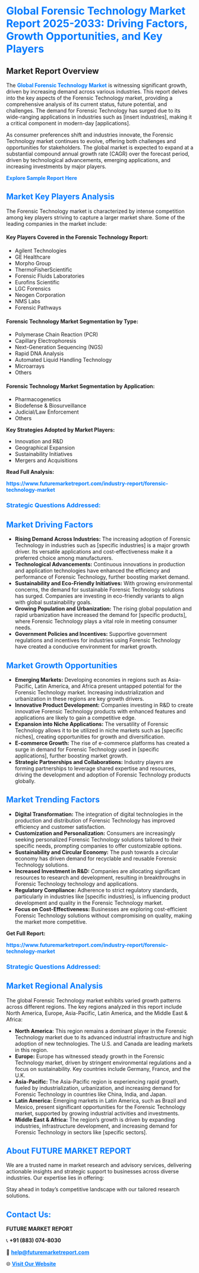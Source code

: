 <h1 style="color: #007BFF;">Global Forensic Technology Market Report 2025-2033: Driving Factors, Growth Opportunities, and Key Players</h1>

<section id="overview">
<h2>Market Report Overview</h2>
<p>The <a href="https://www.futuremarketreport.com/industry-report/forensic-technology-market" style="color: #007BFF; text-decoration: none;"><strong>Global Forensic Technology Market</strong></a> is witnessing significant growth, driven by increasing demand across various industries. This report delves into the key aspects of the Forensic Technology market, providing a comprehensive analysis of its current status, future potential, and challenges. The demand for Forensic Technology has surged due to its wide-ranging applications in industries such as [insert industries], making it a critical component in modern-day [applications].</p>
<p>As consumer preferences shift and industries innovate, the Forensic Technology market continues to evolve, offering both challenges and opportunities for stakeholders. The global market is expected to expand at a substantial compound annual growth rate (CAGR) over the forecast period, driven by technological advancements, emerging applications, and increasing investments by major players.</p>
</section>

<section id="overview">
<p><a href="https://www.futuremarketreport.com/request-sample/reportId=45667" style="color: #007BFF; text-decoration: none;"><strong>Explore Sample Report Here</strong></a></p>
</section>

<section id="key-players">
<h2 style="color: #007BFF;">Market Key Players Analysis</h2>
<p>The Forensic Technology market is characterized by intense competition among key players striving to capture a larger market share. Some of the leading companies in the market include:</p>
<h4>Key Players Covered in the Forensic Technology Report:</h4>
<ul><li>Agilent Technologies</li><li>GE Healthcare</li><li>Morpho Group</li><li>ThermoFisherScientific</li><li>Forensic Fluids Laboratories</li><li>Eurofins Scientific</li><li>LGC Forensics</li><li>Neogen Corporation</li><li>NMS Labs</li><li>Forensic Pathways</li></ul>
<h4>Forensic Technology Market Segmentation by Type:</h4>
<ul><li>Polymerase Chain Reaction (PCR)</li><li>Capillary Electrophoresis</li><li>Next-Generation Sequencing (NGS)</li><li>Rapid DNA Analysis</li><li>Automated Liquid Handling Technology</li><li>Microarrays</li><li>Others</li></ul>

<h4>Forensic Technology Market Segmentation by Application:</h4>
<ul><li>Pharmacogenetics</li><li>Biodefense &amp; Biosurveillance</li><li>Judicial/Law Enforcement</li><li>Others</li></ul>
<p><strong>Key Strategies Adopted by Market Players:</strong></p>
<ul>
<li>Innovation and R&D</li>
<li>Geographical Expansion</li>
<li>Sustainability Initiatives</li>
<li>Mergers and Acquisitions</li>
</ul>
</section>

<section>
<p><strong>Read Full Analysis: </strong></p><a href="https://www.futuremarketreport.com/industry-report/forensic-technology-market" style="color: #007BFF; text-decoration: none;"><strong>https://www.futuremarketreport.com/industry-report/forensic-technology-market</strong></a>
<h3 style="color: #007BFF;">Strategic Questions Addressed:</h3>
</section>

<section id="driving-factors">
<h2 style="color: #007BFF;">Market Driving Factors</h2>
<ul>
<li><strong>Rising Demand Across Industries:</strong> The increasing adoption of Forensic Technology in industries such as [specific industries] is a major growth driver. Its versatile applications and cost-effectiveness make it a preferred choice among manufacturers.</li>
<li><strong>Technological Advancements:</strong> Continuous innovations in production and application technologies have enhanced the efficiency and performance of Forensic Technology, further boosting market demand.</li>
<li><strong>Sustainability and Eco-Friendly Initiatives:</strong> With growing environmental concerns, the demand for sustainable Forensic Technology solutions has surged. Companies are investing in eco-friendly variants to align with global sustainability goals.</li>
<li><strong>Growing Population and Urbanization:</strong> The rising global population and rapid urbanization have increased the demand for [specific products], where Forensic Technology plays a vital role in meeting consumer needs.</li>
<li><strong>Government Policies and Incentives:</strong> Supportive government regulations and incentives for industries using Forensic Technology have created a conducive environment for market growth.</li>
</ul>
</section>

<section id="growth-opportunities">
<h2 style="color: #007BFF;">Market Growth Opportunities</h2>
<ul>
<li><strong>Emerging Markets:</strong> Developing economies in regions such as Asia-Pacific, Latin America, and Africa present untapped potential for the Forensic Technology market. Increasing industrialization and urbanization in these regions are key growth drivers.</li>
<li><strong>Innovative Product Development:</strong> Companies investing in R&D to create innovative Forensic Technology products with enhanced features and applications are likely to gain a competitive edge.</li>
<li><strong>Expansion into Niche Applications:</strong> The versatility of Forensic Technology allows it to be utilized in niche markets such as [specific niches], creating opportunities for growth and diversification.</li>
<li><strong>E-commerce Growth:</strong> The rise of e-commerce platforms has created a surge in demand for Forensic Technology used in [specific applications], further boosting market growth.</li>
<li><strong>Strategic Partnerships and Collaborations:</strong> Industry players are forming partnerships to leverage shared expertise and resources, driving the development and adoption of Forensic Technology products globally.</li>
</ul>
</section>

<section id="trending-factors">
<h2 style="color: #007BFF;">Market Trending Factors</h2>
<ul>
<li><strong>Digital Transformation:</strong> The integration of digital technologies in the production and distribution of Forensic Technology has improved efficiency and customer satisfaction.</li>
<li><strong>Customization and Personalization:</strong> Consumers are increasingly seeking personalized Forensic Technology solutions tailored to their specific needs, prompting companies to offer customizable options.</li>
<li><strong>Sustainability and Circular Economy:</strong> The push towards a circular economy has driven demand for recyclable and reusable Forensic Technology solutions.</li>
<li><strong>Increased Investment in R&D:</strong> Companies are allocating significant resources to research and development, resulting in breakthroughs in Forensic Technology technology and applications.</li>
<li><strong>Regulatory Compliance:</strong> Adherence to strict regulatory standards, particularly in industries like [specific industries], is influencing product development and quality in the Forensic Technology market.</li>
<li><strong>Focus on Cost-Effectiveness:</strong> Businesses are exploring cost-efficient Forensic Technology solutions without compromising on quality, making the market more competitive.</li>
</ul>
</section>

<section>
<p><strong>Get Full Report: </strong></p><a href="https://www.futuremarketreport.com/industry-report/forensic-technology-market" style="color: #007BFF; text-decoration: none;"><strong>https://www.futuremarketreport.com/industry-report/forensic-technology-market</strong></a>
<h3 style="color: #007BFF;">Strategic Questions Addressed:</h3>
</section>


<section id="regional-analysis">
<h2 style="color: #007BFF;">Market Regional Analysis</h2>
<p>The global Forensic Technology market exhibits varied growth patterns across different regions. The key regions analyzed in this report include North America, Europe, Asia-Pacific, Latin America, and the Middle East & Africa:</p>
<ul>
<li><strong>North America:</strong> This region remains a dominant player in the Forensic Technology market due to its advanced industrial infrastructure and high adoption of new technologies. The U.S. and Canada are leading markets in this region.</li>
<li><strong>Europe:</strong> Europe has witnessed steady growth in the Forensic Technology market, driven by stringent environmental regulations and a focus on sustainability. Key countries include Germany, France, and the U.K.</li>
<li><strong>Asia-Pacific:</strong> The Asia-Pacific region is experiencing rapid growth, fueled by industrialization, urbanization, and increasing demand for Forensic Technology in countries like China, India, and Japan.</li>
<li><strong>Latin America:</strong> Emerging markets in Latin America, such as Brazil and Mexico, present significant opportunities for the Forensic Technology market, supported by growing industrial activities and investments.</li>
<li><strong>Middle East & Africa:</strong> The region’s growth is driven by expanding industries, infrastructure development, and increasing demand for Forensic Technology in sectors like [specific sectors].</li>
</ul>
</section>

<footer>
<h2 style="color: #007BFF;">About FUTURE MARKET REPORT</h2>
<p>We are a trusted name in market research and advisory services, delivering actionable insights and strategic support to businesses across diverse industries. Our expertise lies in offering:</p>

<p>Stay ahead in today’s competitive landscape with our tailored research solutions.</p>

<h2 style="color: #007BFF;">Contact Us:</h2>
<p><strong>FUTURE MARKET REPORT</strong></p>
<p>📞 <strong>+91 (883) 074-8030</strong></p>
<p>📧 <strong><a href="mailto:help@futuremarketreport.com" style="color: #007BFF;">help@futuremarketreport.com</a></strong></p>
<p>🌐 <strong><a href="https://www.futuremarketreport.com/" style="color: #007BFF;">Visit Our Website</a></strong></p>
</footer>